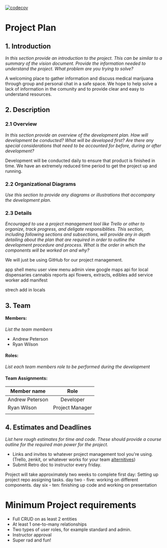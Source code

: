 
[![codecov](https://codecov.io/gh/ryanw2382/az-mmj-community/branch/master/graph/badge.svg)](https://codecov.io/gh/ryanw2382/az-mmj-community)


# Project Plan


## 1. Introduction 
*In this section provide an introduction to the project. This can be similar to a summary of the vision document. Provide the information needed to understand the project. What problem are you trying to solve?*

A welcoming place to gather information and discuss medical marijuana through group and personal chat in a safe space.
We hope to help solve a lack of information in the comunity and to provide clear and easy to understand resources.

## 2. Description


### 2.1 Overview
*In this section provide an overview of the development plan. How will development be conducted? What will be developed first? Are there any special considerations that need to be accounted for before, during or after development?*

Development will be conducted daily to ensure that product is finished in time.
We have an extremely reduced time period to get the project up and running.

### 2.2 Organizational Diagrams
*Use this section to provide any diagrams or illustrations that accompany the development plan.*

### 2.3 Details
_Encouraged to use a project management tool like Trello or other to organize, track progress, and deligate responsiblities._ 
*This section, including following sections and subsections, will provide any in depth detailing about the plan that are required in order to outline the development procedure and process. What is the order in which the components will be worked on and why?*

We will just be using GitHub for our project management.

app shell
menu user view
menu admin view
google maps api for local dispensaries
cannabis reports api flowers, extracts, edibles
add service worker
add manifest

strech
add in locals


## 3. Team


#### Members: 
*List the team members*
* Andrew Peterson
* Ryan Wilson

#### Roles:
*List each team members role to be performed during the development*
   
#### Team Assignments:

| Member name     | Role                   |
|-----------------|:----------------------:|
| Andrew Peterson | Developer              |
| Ryan Wilson     | Project Manager        |
|             	  |                        |

## 4. Estimates and Deadlines
*List here rough estimates for time and code. These should provide a course outline for the required man power for the project.*
* Links and invites to whatever project management tool you're using. (Trello, zenkit, or whatever works for your team [alternitives](https://www.workzone.com/blog/trello-alternatives/))
* Submit Retro doc to instructor every friday.

Project will take approximately two weeks to complete
first day: Setting up project repo assigning tasks.
day two - five: working on different components.
day six - ten: finishing up code and working on presentation




# Minimum Project requirements
* Full CRUD on as least 2 entities
* At least 1 one-to-many relationships
* Two types of user roles, for example standard and admin.
* Instructor approval
* Super rad and fun!
